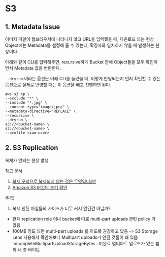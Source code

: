 # S3

## 1. Metadata Issue

이미지 파일이 웹브라우저에 나타나지 않고 URL을 입력했을 때, 다운로드 되는 현상
Object에는 Metadata를 설정해 줄 수 있는데, 확장자와 일치하지 않을 때 발생하는 현상이다.

아래와 같이 CLI를 입력해주면, recursive하게 Bucket 안에 Object들을 모두 확인하면서 Metadata 값을 변환한다.

`--dryrun` 이라는 옵션은 아래 CLI를 돌렸을 때, 어떻게 반영되는지 먼저 확인할 수 있는 옵션으로
실제로 반영할 때는 이 옵션을 빼고 진행하면 된다.

```
aws s3 cp \
--exclude "*" \
--include "*.jpg" \
--content-type="image/jpeg" \
--metadata-directive="REPLACE" \
--recursive \
--dryrun \
s3://<bucket-name> \
s3://<bucket-name> \
--profile <iam-user>
```


## 2. S3 Replication

복제가 안되는 현상 발생

참고 문서
1. [복제 구성으로 복제되지 않는 것은 무엇입니까?](https://docs.aws.amazon.com/ko_kr/AmazonS3/latest/userguide/replication-what-is-isnot-replicated.html#replication-what-is-not-replicated)
2. [Amazon S3 버킷의 크기 확인](https://aws.amazon.com/ko/blogs/storage/find-out-the-size-of-your-amazon-s3-buckets/)

추측)
1. 복제 안된 파일들의 사이즈가 너무 커서 안된건 아닐까?
  - 현재 replication role 이나 bucket에 따로 multi-part uploads 관련 policy 가 없음
  - 100MB 정도 되면 multi-part uploads 를 하도록 권장하고 있음
-> S3 Storage Lens 사용해서 확인해보니 Multipart uploads가 안된 것들이 꽤 있음
  IncompleteMultipartUploadStorageBytes : 미완료 멀티파트 업로드가 있는 범위 내 총 바이트


